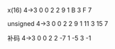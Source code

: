 x(16)   4->3
0       0
2       2
9       1
B       3
F       7

unsigned    4->3
0           0
2           2
9           1
11          3
15          7


补码    4->3
0       0
2       2
-7      1
-5      3
-1